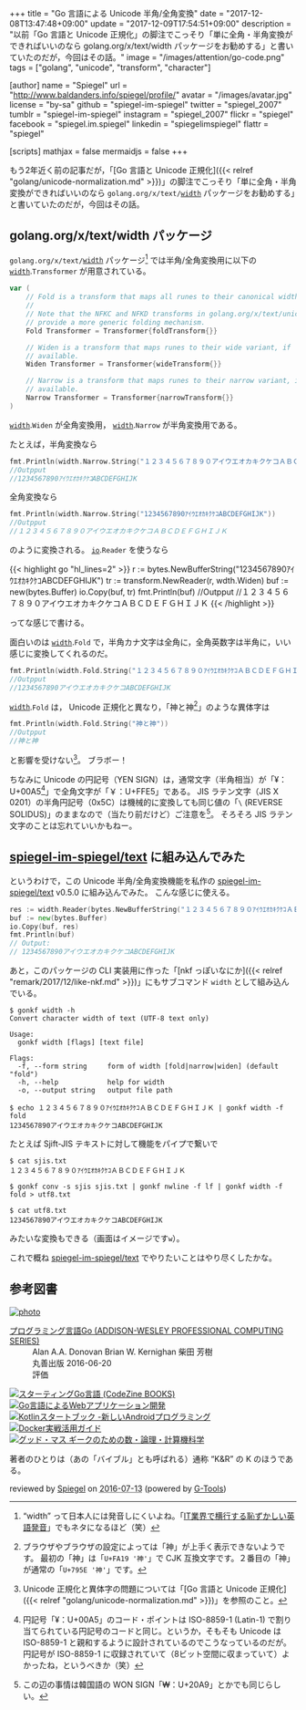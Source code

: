 +++
title = "Go 言語による Unicode 半角/全角変換"
date =  "2017-12-08T13:47:48+09:00"
update =  "2017-12-09T17:54:51+09:00"
description = "以前「Go 言語と Unicode 正規化」の脚注でこっそり「単に全角・半角変換ができればいいのなら golang.org/x/text/width パッケージをお勧めする」と書いていたのだが，今回はその話。"
image = "/images/attention/go-code.png"
tags = ["golang", "unicode", "transform", "character"]

[author]
  name      = "Spiegel"
  url       = "http://www.baldanders.info/spiegel/profile/"
  avatar    = "/images/avatar.jpg"
  license   = "by-sa"
  github    = "spiegel-im-spiegel"
  twitter   = "spiegel_2007"
  tumblr    = "spiegel-im-spiegel"
  instagram = "spiegel_2007"
  flickr    = "spiegel"
  facebook  = "spiegel.im.spiegel"
  linkedin  = "spiegelimspiegel"
  flattr    = "spiegel"

[scripts]
  mathjax = false
  mermaidjs = false
+++

もう2年近く前の記事だが，「[Go 言語と Unicode 正規化]({{< relref "golang/unicode-normalization.md" >}})」の脚注でこっそり「単に全角・半角変換ができればいいのなら `golang.org/x/text/`[`width`] パッケージをお勧めする」と書いていたのだが，今回はその話。

## golang.org/x/text/width パッケージ

`golang.org/x/text/`[`width`] パッケージ[^wdth] では半角/全角変換用に以下の [`width`].`Transformer` が用意されている。

[^wdth]: “width” って日本人には発音しにくいよね。「[IT業界で横行する恥ずかしい英語発音](https://qiita.com/ryounagaoka/items/290885ee3291b393fe1f "IT業界で横行する恥ずかしい英語発音 - Qiita")」でもネタになるほど（笑）

```go
var (
	// Fold is a transform that maps all runes to their canonical width.
	//
	// Note that the NFKC and NFKD transforms in golang.org/x/text/unicode/norm
	// provide a more generic folding mechanism.
	Fold Transformer = Transformer{foldTransform{}}

	// Widen is a transform that maps runes to their wide variant, if
	// available.
	Widen Transformer = Transformer{wideTransform{}}

	// Narrow is a transform that maps runes to their narrow variant, if
	// available.
	Narrow Transformer = Transformer{narrowTransform{}}
)
```

[`width`].`Widen` が全角変換用， [`width`].`Narrow` が半角変換用である。 

たとえば，半角変換なら

```go
fmt.Println(width.Narrow.String("１２３４５６７８９０アイウエオカキクケコＡＢＣＤＥＦＧＨＩＪＫ"))
//Outpput
//1234567890ｱｲｳｴｵｶｷｸｹｺABCDEFGHIJK
```

全角変換なら

```go
fmt.Println(width.Narrow.String("1234567890ｱｲｳｴｵｶｷｸｹｺABCDEFGHIJK"))
//Outpput
//１２３４５６７８９０アイウエオカキクケコＡＢＣＤＥＦＧＨＩＪＫ
```

のように変換される。
[`io`].`Reader` を使うなら

{{< highlight go "hl_lines=2" >}}
r := bytes.NewBufferString("1234567890ｱｲｳｴｵｶｷｸｹｺABCDEFGHIJK")
tr := transform.NewReader(r, wdth.Widen)
buf := new(bytes.Buffer)
io.Copy(buf, tr)
fmt.Println(buf)
//Outpput
//１２３４５６７８９０アイウエオカキクケコＡＢＣＤＥＦＧＨＩＪＫ
{{< /highlight >}}

ってな感じで書ける。

面白いのは [`width`].`Fold` で，半角カナ文字は全角に，全角英数字は半角に，いい感じに変換してくれるのだ。

```go
fmt.Println(width.Fold.String("１２３４５６７８９０ｱｲｳｴｵｶｷｸｹｺＡＢＣＤＥＦＧＨＩＪＫ"))
//Outpput
//1234567890アイウエオカキクケコABCDEFGHIJK
```

[`width`].`Fold` は， Unicode 正規化と異なり，「神と神[^fnt1]」のような異体字は

[^fnt1]: ブラウザやブラウザの設定によっては「神」が上手く表示できないようです。 最初の「神」は「`U+FA19 '神'`」で CJK 互換文字です。２番目の「神」が通常の「`U+795E '神'`」です。

```go
fmt.Println(width.Fold.String("神と神"))
//Outpput
//神と神
```

と影響を受けない[^un1]。
ブラボー！

[^un1]: Unicode 正規化と異体字の問題については「[Go 言語と Unicode 正規化]({{< relref "golang/unicode-normalization.md" >}})」を参照のこと。

ちなみに Unicode の円記号（YEN SIGN）は，通常文字（半角相当）が「¥：U+00A5[^yen1]」で全角文字が「￥：U+FFE5」である。
JIS ラテン文字（JIS X 0201）の半角円記号（0x5C）は機械的に変換しても同じ値の「`\` (REVERSE SOLIDUS)」のままなので（当たり前だけど）ご注意を[^ws]。
そろそろ JIS ラテン文字のことは忘れていいかもねー。

[^ws]: この辺の事情は韓国語の WON SIGN「₩：U+20A9」とかでも同じらしい。

[^yen1]: 円記号「¥：U+00A5」のコード・ポイントは ISO-8859-1 (Latin-1) で割り当てられている円記号のコードと同じ。というか，そもそも Unicode は ISO-8859-1 と親和するように設計されているのでこうなっているのだが。円記号が ISO-8859-1 に収録されていて（8ビット空間に収まっていて）よかったね，というべきか（笑）

## [spiegel-im-spiegel/text] に組み込んでみた

というわけで，この Unicode 半角/全角変換機能を私作の [spiegel-im-spiegel/text] v0.5.0 に組み込んでみた。
こんな感じに使える。

```go
res := width.Reader(bytes.NewBufferString("１２３４５６７８９０ｱｲｳｴｵｶｷｸｹｺＡＢＣＤＥＦＧＨＩＪＫ"), width.Fold)
buf := new(bytes.Buffer)
io.Copy(buf, res)
fmt.Println(buf)
// Output:
// 1234567890アイウエオカキクケコABCDEFGHIJK
```

あと，このパッケージの CLI 実装用に作った「[nkf っぽいなにか]({{< relref "remark/2017/12/like-nkf.md" >}})」にもサブコマンド `width` として組み込んでいる。

```text
$ gonkf width -h
Convert character width of text (UTF-8 text only)

Usage:
  gonkf width [flags] [text file]

Flags:
  -f, --form string     form of width [fold|narrow|widen] (default "fold")
  -h, --help            help for width
  -o, --output string   output file path

$ echo １２３４５６７８９０ｱｲｳｴｵｶｷｸｹｺＡＢＣＤＥＦＧＨＩＪＫ | gonkf width -f fold
1234567890アイウエオカキクケコABCDEFGHIJK
```

たとえば Sjift-JIS テキストに対して機能をパイプで繋いで

```text
$ cat sjis.txt
１２３４５６７８９０ｱｲｳｴｵｶｷｸｹｺＡＢＣＤＥＦＧＨＩＪＫ

$ gonkf conv -s sjis sjis.txt | gonkf nwline -f lf | gonkf width -f fold > utf8.txt

$ cat utf8.txt
1234567890アイウエオカキクケコABCDEFGHIJK
```

みたいな変換もできる（画面はイメージです`w`）。

これで概ね [spiegel-im-spiegel/text] でやりたいことはやり尽くしたかな。

[Go 言語]: https://golang.org/ "The Go Programming Language"
[`norm`]: https://godoc.org/golang.org/x/text/unicode/norm "norm - GoDoc"
[`width`]: https://godoc.org/golang.org/x/text/width "width - GoDoc"
[`transform`]: https://godoc.org/golang.org/x/text/transform "transform - GoDoc"
[`io`]: https://golang.org/pkg/io/ "io - The Go Programming Language"
[spiegel-im-spiegel/text]: https://github.com/spiegel-im-spiegel/text "spiegel-im-spiegel/text: Encoding/Decoding Text Package by Golang"

## 参考図書

<div class="hreview" ><a class="item url" href="http://www.amazon.co.jp/exec/obidos/ASIN/4621300253/baldandersinf-22/"><img src="http://ecx.images-amazon.com/images/I/410V3ulwP5L._SL160_.jpg" alt="photo" class="photo"  /></a><dl ><dt class="fn"><a class="item url" href="http://www.amazon.co.jp/exec/obidos/ASIN/4621300253/baldandersinf-22/">プログラミング言語Go (ADDISON-WESLEY PROFESSIONAL COMPUTING SERIES)</a></dt><dd>Alan A.A. Donovan Brian W. Kernighan 柴田 芳樹 </dd><dd>丸善出版 2016-06-20</dd><dd>評価<abbr class="rating" title="5"><img src="http://g-images.amazon.com/images/G/01/detail/stars-5-0.gif" alt="" /></abbr> </dd></dl><p class="similar"><a href="http://www.amazon.co.jp/exec/obidos/ASIN/4798142417/baldandersinf-22/" target="_top"><img src="http://images.amazon.com/images/P/4798142417.09._SCTHUMBZZZ_.jpg"  alt="スターティングGo言語 (CodeZine BOOKS)"  /></a> <a href="http://www.amazon.co.jp/exec/obidos/ASIN/4873117526/baldandersinf-22/" target="_top"><img src="http://images.amazon.com/images/P/4873117526.09._SCTHUMBZZZ_.jpg"  alt="Go言語によるWebアプリケーション開発"  /></a> <a href="http://www.amazon.co.jp/exec/obidos/ASIN/4865940391/baldandersinf-22/" target="_top"><img src="http://images.amazon.com/images/P/4865940391.09._SCTHUMBZZZ_.jpg"  alt="Kotlinスタートブック -新しいAndroidプログラミング"  /></a> <a href="http://www.amazon.co.jp/exec/obidos/ASIN/4839959234/baldandersinf-22/" target="_top"><img src="http://images.amazon.com/images/P/4839959234.09._SCTHUMBZZZ_.jpg"  alt="Docker実戦活用ガイド"  /></a> <a href="http://www.amazon.co.jp/exec/obidos/ASIN/4274218961/baldandersinf-22/" target="_top"><img src="http://images.amazon.com/images/P/4274218961.09._SCTHUMBZZZ_.jpg"  alt="グッド・マス ギークのための数・論理・計算機科学"  /></a> </p>
<p class="description">著者のひとりは（あの「バイブル」とも呼ばれる）通称 “K&amp;R” の K のほうである。</p>
<p class="gtools" >reviewed by <a href='#maker' class='reviewer'>Spiegel</a> on <abbr class="dtreviewed" title="2016-07-13">2016-07-13</abbr> (powered by <a href="http://www.goodpic.com/mt/aws/index.html" >G-Tools</a>)</p>
</div>
